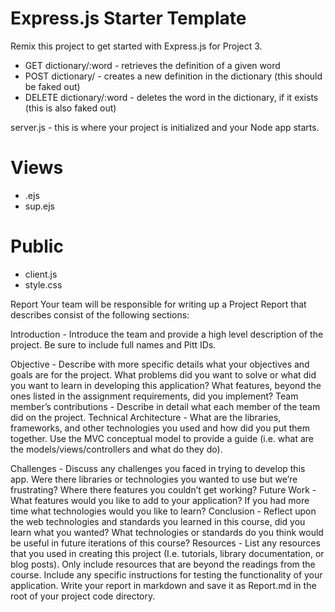 Express.js Starter Template
=================
Remix this project to get started with Express.js for Project 3. 

* GET dictionary/:word - retrieves the definition of a given word
* POST dictionary/ - creates a new definition in the dictionary (this should be faked out)
* DELETE dictionary/:word - deletes the word in the dictionary, if it exists (this is also faked out)

server.js - this is where your project is initialized and your Node app starts. 

Views
=====
* .ejs
* sup.ejs


Public 
======
* client.js
* style.css



Report
Your team will be responsible for writing up a Project Report that describes consist of the following sections:

Introduction - Introduce the team and provide a high level description of the project. Be sure to include full names and Pitt IDs.

Objective - Describe with more specific details what your objectives and goals are for the project. What problems did you want to solve or what did you want to learn in developing this application? What features, beyond the ones listed in the assignment requirements, did you implement?
Team member’s contributions - Describe in detail what each member of the team did on the project.
Technical Architecture - What are the libraries, frameworks, and other technologies you used and how did you put them together. Use the MVC conceptual model to provide a guide (i.e. what are the models/views/controllers and what do they do).

Challenges - Discuss any challenges you faced in trying to develop this app. Were there libraries or technologies you wanted to use but we’re frustrating? Where there features you couldn’t get working?
Future Work - What features would you like to add to your application? If you had more time what technologies would you like to learn?
Conclusion - Reflect upon the web technologies and standards you learned in this course, did you learn what you wanted? What technologies or standards do you think would be useful in future iterations of this course?
Resources - List any resources that you used in creating this project (I.e. tutorials, library documentation, or blog posts). Only include resources that are beyond the readings from the course. 
Include any specific instructions for testing the functionality of your application.
Write your report in markdown and save it as Report.md in the root of your project code directory.